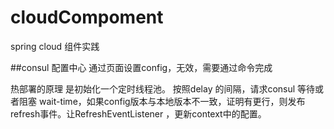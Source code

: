 # cloudCompoment
spring cloud 组件实践
 
##consul 配置中心
通过页面设置config，无效，需要通过命令完成

热部署的原理  是初始化一个定时线程池。 按照delay 的间隔，请求consul 等待或者阻塞 wait-time，如果config版本与本地版本不一致，证明有更行，则发布refresh事件。让RefreshEventListener ，更新context中的配置。
